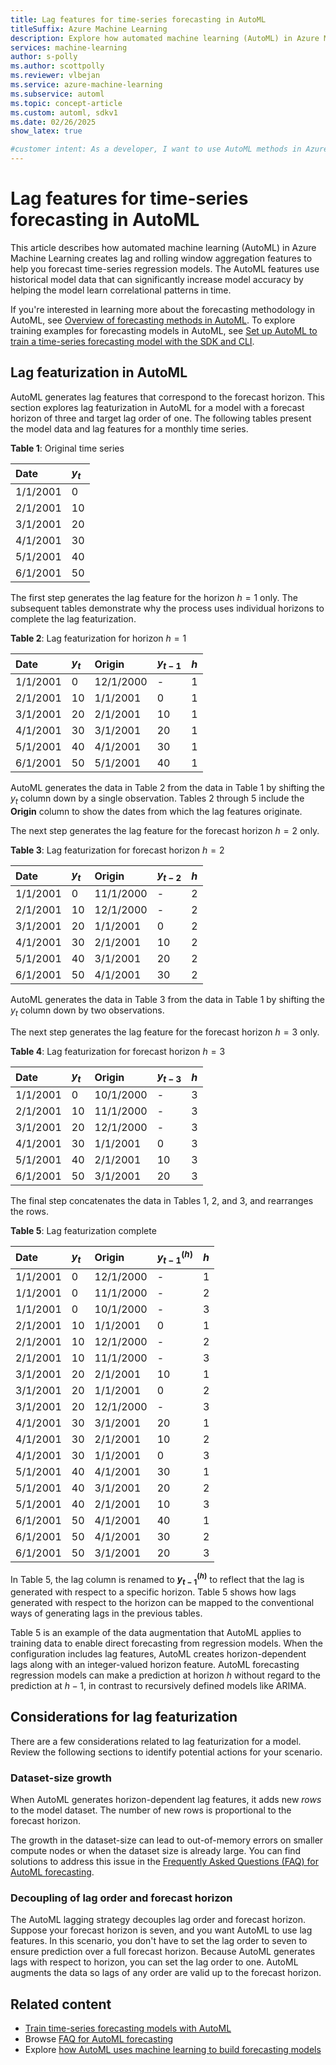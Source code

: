 ```yaml
---
title: Lag features for time-series forecasting in AutoML
titleSuffix: Azure Machine Learning
description: Explore how automated machine learning (AutoML) in Azure Machine Learning creates lag and rolling window aggregation to forecast time-series regression models.
services: machine-learning
author: s-polly
ms.author: scottpolly
ms.reviewer: vlbejan
ms.service: azure-machine-learning
ms.subservice: automl
ms.topic: concept-article
ms.custom: automl, sdkv1
ms.date: 02/26/2025
show_latex: true

#customer intent: As a developer, I want to use AutoML methods in Azure Machine Learning for creating lag and rolling window aggregation, so I can forecast time-series regression models.
---
```


# Lag features for time-series forecasting in AutoML

This article describes how automated machine learning (AutoML) in Azure Machine Learning creates lag and rolling window aggregation features to help you forecast time-series regression models. The AutoML features use historical model data that can significantly increase model accuracy by helping the model learn correlational patterns in time. 

If you're interested in learning more about the forecasting methodology in AutoML, see [Overview of forecasting methods in AutoML](concept-automl-forecasting-methods.md). To explore training examples for forecasting models in AutoML, see [Set up AutoML to train a time-series forecasting model with the SDK and CLI](how-to-auto-train-forecast.md).

## Lag featurization in AutoML

AutoML generates lag features that correspond to the forecast horizon. This section explores lag featurization in AutoML for a model with a forecast horizon of three and target lag order of one. The following tables present the model data and lag features for a monthly time series.

**Table 1**: Original time series

| Date     | $y_t$ | 
| :---     | :---  |
| 1/1/2001 | 0     |
| 2/1/2001 | 10    |
| 3/1/2001 | 20    |
| 4/1/2001 | 30    |
| 5/1/2001 | 40    | 
| 6/1/2001 | 50    |

The first step generates the lag feature for the horizon $h=1$ only. The subsequent tables demonstrate why the process uses individual horizons to complete the lag featurization.

**Table 2**: Lag featurization for horizon $h=1$

| Date       | $y_t$ | Origin    | $y_{t-1}$ | $h$  |
| :---       | :---  | :---      | :---      | :--- | 
| 1/1/2001   | 0     | 12/1/2000 | -         | 1    |
| 2/1/2001   | 10    | 1/1/2001  | 0         | 1    |
| 3/1/2001   | 20    | 2/1/2001  | 10        | 1    |
| 4/1/2001   | 30    | 3/1/2001  | 20        | 1    |
| 5/1/2001   | 40    | 4/1/2001  | 30        | 1    |
| 6/1/2001   | 50    | 5/1/2001  | 40        | 1    |

AutoML generates the data in Table 2 from the data in Table 1 by shifting the $y_t$ column down by a single observation. Tables 2 through 5 include the **Origin** column to show the dates from which the lag features originate.

The next step generates the lag feature for the forecast horizon $h=2$ only.

**Table 3**: Lag featurization for forecast horizon $h=2$

| Date       | $y_t$ | Origin    | $y_{t-2}$ | $h$  |
| :---       | :---  | :---      | :---      | :--- | 
| 1/1/2001   | 0     | 11/1/2000 | -         | 2    |
| 2/1/2001   | 10    | 12/1/2000 | -         | 2    |
| 3/1/2001   | 20    | 1/1/2001  | 0         | 2    |
| 4/1/2001   | 30    | 2/1/2001  | 10        | 2    |
| 5/1/2001   | 40    | 3/1/2001  | 20        | 2    |
| 6/1/2001   | 50    | 4/1/2001  | 30        | 2    |

AutoML generates the data in Table 3 from the data in Table 1 by shifting the $y_t$ column down by two observations.

The next step generates the lag feature for the forecast horizon $h=3$ only.

**Table 4**: Lag featurization for forecast horizon $h=3$

| Date       | $y_t$ | Origin    | $y_{t-3}$ | $h$  |
| :---       | :---  | :---      | :---      | :--- | 
| 1/1/2001   | 0     | 10/1/2000 | -         | 3    |
| 2/1/2001   | 10    | 11/1/2000 | -         | 3    |
| 3/1/2001   | 20    | 12/1/2000 | -         | 3    |
| 4/1/2001   | 30    | 1/1/2001  | 0         | 3    |
| 5/1/2001   | 40    | 2/1/2001  | 10        | 3    |
| 6/1/2001   | 50    | 3/1/2001  | 20        | 3    |

The final step concatenates the data in Tables 1, 2, and 3, and rearranges the rows.

**Table 5**: Lag featurization complete

| Date       | $y_t$ | Origin    | $y_{t-1}^{(h)}$ | $h$  |
| :---       | :---  | :---      | :---            | :--- | 
| 1/1/2001   | 0     | 12/1/2000 | -               | 1    |
| 1/1/2001   | 0     | 11/1/2000 | -               | 2    |
| 1/1/2001   | 0     | 10/1/2000 | -               | 3    |
| 2/1/2001   | 10    | 1/1/2001  | 0               | 1    |
| 2/1/2001   | 10    | 12/1/2000 | -               | 2    |
| 2/1/2001   | 10    | 11/1/2000 | -               | 3    |
| 3/1/2001   | 20    | 2/1/2001  | 10              | 1    |
| 3/1/2001   | 20    | 1/1/2001  | 0               | 2    |
| 3/1/2001   | 20    | 12/1/2000 | -               | 3    |
| 4/1/2001   | 30    | 3/1/2001  | 20              | 1    |
| 4/1/2001   | 30    | 2/1/2001  | 10              | 2    |
| 4/1/2001   | 30    | 1/1/2001  | 0               | 3    |
| 5/1/2001   | 40    | 4/1/2001  | 30              | 1    |
| 5/1/2001   | 40    | 3/1/2001  | 20              | 2    |
| 5/1/2001   | 40    | 2/1/2001  | 10              | 3    |
| 6/1/2001   | 50    | 4/1/2001  | 40              | 1    |
| 6/1/2001   | 50    | 4/1/2001  | 30              | 2    |
| 6/1/2001   | 50    | 3/1/2001  | 20              | 3    |

In Table 5, the lag column is renamed to **$y_{t-1}^{(h)}$** to reflect that the lag is generated with respect to a specific horizon. Table 5 shows how lags generated with respect to the horizon can be mapped to the conventional ways of generating lags in the previous tables.

Table 5 is an example of the data augmentation that AutoML applies to training data to enable direct forecasting from regression models. When the configuration includes lag features, AutoML creates horizon-dependent lags along with an integer-valued horizon feature. AutoML forecasting regression models can make a prediction at horizon $h$ without regard to the prediction at $h-1$, in contrast to recursively defined models like ARIMA.

## Considerations for lag featurization

There are a few considerations related to lag featurization for a model. Review the following sections to identify potential actions for your scenario.

### Dataset-size growth

When AutoML generates horizon-dependent lag features, it adds new _rows_ to the model dataset. The number of new rows is proportional to the forecast horizon.

The growth in the dataset-size can lead to out-of-memory errors on smaller compute nodes or when the dataset size is already large. You can find solutions to address this issue in the [Frequently Asked Questions (FAQ) for AutoML forecasting](how-to-automl-forecasting-faq.md#how-do-i-fix-an-out-of-memory-error).       

### Decoupling of lag order and forecast horizon

The AutoML lagging strategy decouples lag order and forecast horizon. Suppose your forecast horizon is seven, and you want AutoML to use lag features. In this scenario, you don't have to set the lag order to seven to ensure prediction over a full forecast horizon. Because AutoML generates lags with respect to horizon, you can set the lag order to one. AutoML augments the data so lags of any order are valid up to the forecast horizon.

## Related content

- [Train time-series forecasting models with AutoML](how-to-auto-train-forecast.md)
- Browse [FAQ for AutoML forecasting](how-to-automl-forecasting-faq.md)
- Explore [how AutoML uses machine learning to build forecasting models](concept-automl-forecasting-methods.md)
